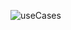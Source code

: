 ![useCases](https://user-images.githubusercontent.com/96847584/159002055-c469a215-c72d-48ee-9a61-8d1438b9af12.png)
